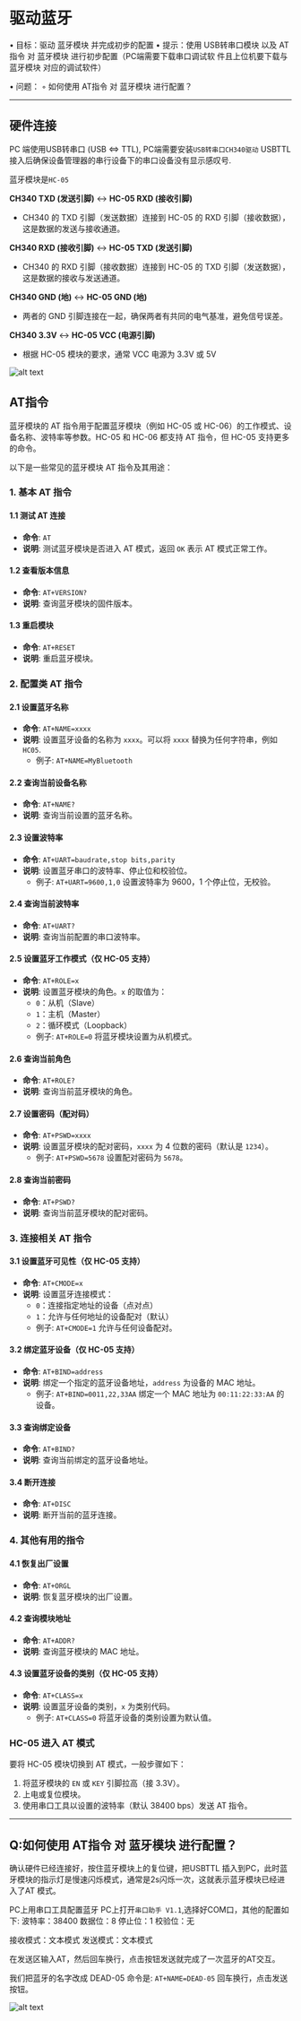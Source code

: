 # 驱动蓝⽛
• ⽬标：驱动 蓝⽛模块 并完成初步的配置
• 提⽰：使⽤ USB转串⼝模块 以及 AT指令 对 蓝⽛模块 进⾏初步配置（PC端需要下载串⼝调试软
件且上位机要下载与 蓝⽛模块 对应的调试软件）  

• 问题：
◦ 如何使⽤ AT指令 对 蓝⽛模块 进⾏配置？

---
## 硬件连接
PC 端使用USB转串口 (USB <=> TTL), PC端需要安装`USB转串口CH340驱动` USBTTL接入后确保设备管理器的串行设备下的串口设备没有显示感叹号.  

蓝牙模块是`HC-05` 

**CH340 TXD (发送引脚)** ↔ **HC-05 RXD (接收引脚)**  
   - CH340 的 TXD 引脚（发送数据）连接到 HC-05 的 RXD 引脚（接收数据），这是数据的发送与接收通道。

**CH340 RXD (接收引脚)** ↔ **HC-05 TXD (发送引脚)**  
   - CH340 的 RXD 引脚（接收数据）连接到 HC-05 的 TXD 引脚（发送数据），这是数据的接收与发送通道。

**CH340 GND (地)** ↔ **HC-05 GND (地)**  
   - 两者的 GND 引脚连接在一起，确保两者有共同的电气基准，避免信号误差。

**CH340 3.3V** ↔ **HC-05 VCC (电源引脚)**  
   - 根据 HC-05 模块的要求，通常 VCC 电源为 3.3V 或 5V

![alt text](usbttl-bluetooth.jpg)

## AT指令
蓝牙模块的 AT 指令用于配置蓝牙模块（例如 HC-05 或 HC-06）的工作模式、设备名称、波特率等参数。HC-05 和 HC-06 都支持 AT 指令，但 HC-05 支持更多的命令。

以下是一些常见的蓝牙模块 AT 指令及其用途：

### **1. 基本 AT 指令**

#### 1.1 测试 AT 连接
- **命令**: `AT`
- **说明**: 测试蓝牙模块是否进入 AT 模式，返回 `OK` 表示 AT 模式正常工作。

#### 1.2 查看版本信息
- **命令**: `AT+VERSION?`
- **说明**: 查询蓝牙模块的固件版本。

#### 1.3 重启模块
- **命令**: `AT+RESET`
- **说明**: 重启蓝牙模块。

### **2. 配置类 AT 指令**

#### 2.1 设置蓝牙名称
- **命令**: `AT+NAME=xxxx`
- **说明**: 设置蓝牙设备的名称为 `xxxx`。可以将 `xxxx` 替换为任何字符串，例如 `HC05`.
  - 例子: `AT+NAME=MyBluetooth`

#### 2.2 查询当前设备名称
- **命令**: `AT+NAME?`
- **说明**: 查询当前设置的蓝牙名称。

#### 2.3 设置波特率
- **命令**: `AT+UART=baudrate,stop bits,parity`
- **说明**: 设置蓝牙串口的波特率、停止位和校验位。
  - 例子: `AT+UART=9600,1,0` 设置波特率为 9600，1 个停止位，无校验。

#### 2.4 查询当前波特率
- **命令**: `AT+UART?`
- **说明**: 查询当前配置的串口波特率。

#### 2.5 设置蓝牙工作模式（仅 HC-05 支持）
- **命令**: `AT+ROLE=x`
- **说明**: 设置蓝牙模块的角色。`x` 的取值为：
  - `0`：从机（Slave）
  - `1`：主机（Master）
  - `2`：循环模式（Loopback）
  - 例子: `AT+ROLE=0` 将蓝牙模块设置为从机模式。

#### 2.6 查询当前角色
- **命令**: `AT+ROLE?`
- **说明**: 查询当前蓝牙模块的角色。

#### 2.7 设置密码（配对码）
- **命令**: `AT+PSWD=xxxx`
- **说明**: 设置蓝牙模块的配对密码，`xxxx` 为 4 位数的密码（默认是 `1234`）。
  - 例子: `AT+PSWD=5678` 设置配对密码为 `5678`。

#### 2.8 查询当前密码
- **命令**: `AT+PSWD?`
- **说明**: 查询当前蓝牙模块的配对密码。

### **3. 连接相关 AT 指令**

#### 3.1 设置蓝牙可见性（仅 HC-05 支持）
- **命令**: `AT+CMODE=x`
- **说明**: 设置蓝牙连接模式：
  - `0`：连接指定地址的设备（点对点）
  - `1`：允许与任何地址的设备配对（默认）
  - 例子: `AT+CMODE=1` 允许与任何设备配对。

#### 3.2 绑定蓝牙设备（仅 HC-05 支持）
- **命令**: `AT+BIND=address`
- **说明**: 绑定一个指定的蓝牙设备地址，`address` 为设备的 MAC 地址。
  - 例子: `AT+BIND=0011,22,33AA` 绑定一个 MAC 地址为 `00:11:22:33:AA` 的设备。

#### 3.3 查询绑定设备
- **命令**: `AT+BIND?`
- **说明**: 查询当前绑定的蓝牙设备地址。

#### 3.4 断开连接
- **命令**: `AT+DISC`
- **说明**: 断开当前的蓝牙连接。

### **4. 其他有用的指令**

#### 4.1 恢复出厂设置
- **命令**: `AT+ORGL`
- **说明**: 恢复蓝牙模块的出厂设置。

#### 4.2 查询模块地址
- **命令**: `AT+ADDR?`
- **说明**: 查询蓝牙模块的 MAC 地址。

#### 4.3 设置蓝牙设备的类别（仅 HC-05 支持）
- **命令**: `AT+CLASS=x`
- **说明**: 设置蓝牙设备的类别，`x` 为类别代码。
  - 例子: `AT+CLASS=0` 将蓝牙设备的类别设置为默认值。

### **HC-05 进入 AT 模式**
要将 HC-05 模块切换到 AT 模式，一般步骤如下：
1. 将蓝牙模块的 `EN` 或 `KEY` 引脚拉高（接 3.3V）。
2. 上电或复位模块。
3. 使用串口工具以设置的波特率（默认 38400 bps）发送 AT 指令。



---

## Q:如何使⽤ AT指令 对 蓝⽛模块 进⾏配置？
确认硬件已经连接好，按住蓝牙模块上的复位键，把USBTTL 插入到PC，此时蓝牙模块的指示灯是慢速闪烁模式，通常是2s闪烁一次，这就表示蓝牙模块已经进入了AT 模式。

PC上用串口工具配置蓝牙
PC上打开`串口助手 V1.1`,选择好COM口，其他的配置如下:
波特率：38400
数据位：8
停止位：1
校验位：无

接收模式：文本模式
发送模式：文本模式

在发送区输入AT，然后回车换行，点击按钮发送就完成了一次蓝牙的AT交互。

我们把蓝牙的名字改成 DEAD-05
命令是: `AT+NAME=DEAD-05` 回车换行，点击发送按钮。

![alt text](AT.png)
